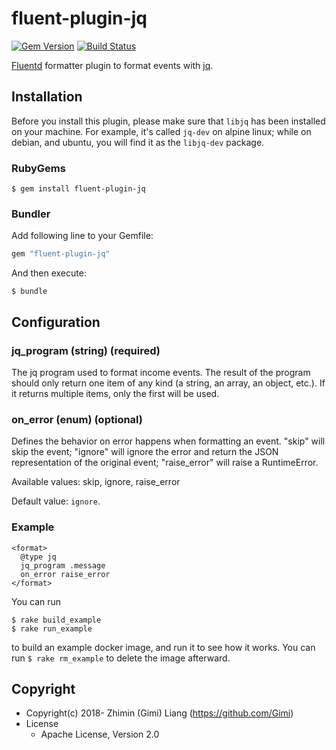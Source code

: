 # fluent-plugin-jq

[![Gem Version](https://badge.fury.io/rb/fluent-plugin-jq.svg)](https://badge.fury.io/rb/fluent-plugin-jq)
[![Build Status](https://travis-ci.org/Gimi/fluent-plugin-jq.svg?branch=master)](https://travis-ci.org/Gimi/fluent-plugin-jq)

[Fluentd](https://fluentd.org/) formatter plugin to format events with [jq](https://stedolan.github.io/jq/).

## Installation

Before you install this plugin, please make sure that `libjq` has been installed on your machine. For example, it's called `jq-dev` on alpine linux; while on debian, and ubuntu, you will find it as the `libjq-dev` package.

### RubyGems

```
$ gem install fluent-plugin-jq
```

### Bundler

Add following line to your Gemfile:

```ruby
gem "fluent-plugin-jq"
```

And then execute:

```
$ bundle
```

## Configuration

### jq_program (string) (required)

The jq program used to format income events. The result of the program should only return one item of any kind (a string, an array, an object, etc.). If it returns multiple items, only the first will be used.

### on_error (enum) (optional)

Defines the behavior on error happens when formatting an event. "skip" will skip the event; "ignore" will ignore the error and return the JSON representation of the original event; "raise_error" will raise a RuntimeError.

Available values: skip, ignore, raise_error

Default value: `ignore`.

### Example

```
<format>
  @type jq
  jq_program .message
  on_error raise_error
</format>
```

You can run

```
$ rake build_example
$ rake run_example
```

to build an example docker image, and run it to see how it works. You can run `$ rake rm_example` to delete the image afterward.

## Copyright

* Copyright(c) 2018- Zhimin (Gimi) Liang (https://github.com/Gimi)
* License
  * Apache License, Version 2.0
